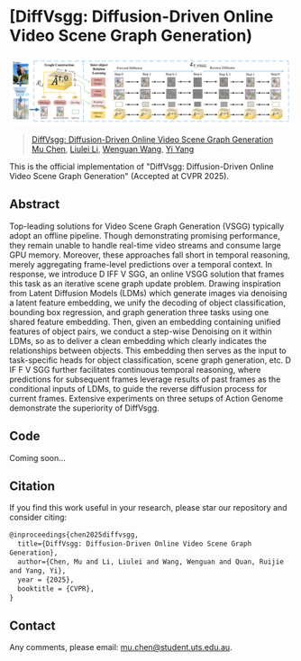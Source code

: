 # [DiffVsgg: Diffusion-Driven Online Video Scene Graph Generation)

![](fig/fig3.png)

>[DiffVsgg: Diffusion-Driven Online Video Scene Graph Generation](https://www.arxiv.org/abs/2407.06540) <br>
>[Mu Chen](https://scholar.google.com/citations?user=eyBlZUUAAAAJ&hl=zh-CN), [Liulei Li](https://scholar.google.com/citations?user=eCrBWngAAAAJ&hl=en), [Wenguan Wang](https://sites.google.com/view/wenguanwang), [Yi Yang](https://scholar.google.com/citations?hl=zh-CN&user=RMSuNFwAAAAJ&view_op=list_works)
>

This is the official implementation of "DiffVsgg: Diffusion-Driven Online Video Scene Graph Generation" (Accepted at CVPR 2025).

## Abstract
Top-leading solutions for Video Scene Graph Generation (VSGG) typically adopt an offline pipeline. Though demonstrating promising performance, they remain unable to handle real-time video streams and consume large GPU memory. Moreover, these approaches fall short in temporal reasoning, merely aggregating frame-level predictions over a temporal context. In response, we introduce D IFF V SGG, an online VSGG solution that frames this task as an iterative scene graph update problem. Drawing inspiration from Latent Diffusion Models (LDMs) which generate images via denoising a latent feature embedding, we unify the decoding of object classification, bounding box regression, and graph generation three tasks using one shared feature embedding. Then, given an embedding containing unified features of object pairs, we conduct a step-wise Denoising on it within LDMs, so as to deliver a clean embedding which clearly indicates the relationships between objects. This embedding then serves as the input to task-specific heads for object classification, scene graph generation, etc. D IF F V SGG further facilitates continuous temporal reasoning, where predictions for subsequent frames leverage results of past frames as the conditional inputs of LDMs, to guide the reverse diffusion process for current frames. Extensive experiments on three setups of Action Genome demonstrate the superiority of DiffVsgg.

## Code

Coming soon...

## Citation

If you find this work useful in your research, please star our repository and consider citing:

```
@inproceedings{chen2025diffvsgg,
  title={DiffVsgg: Diffusion-Driven Online Video Scene Graph Generation},
  author={Chen, Mu and Li, Liulei and Wang, Wenguan and Quan, Ruijie and Yang, Yi},
  year = {2025},
  booktitle = {CVPR},
}
```
## Contact

Any comments, please email: mu.chen@student.uts.edu.au.
